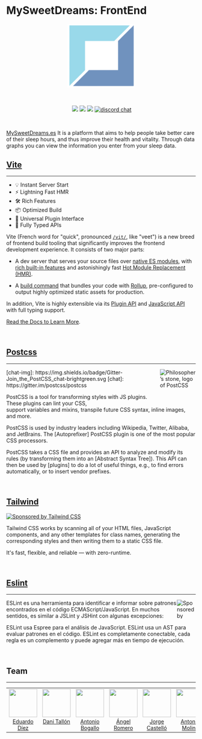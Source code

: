 # MySweetDreams: FrontEnd
<p align="center">
  <a href="https://mysweetdreams.es" target="_blank" rel="noopener noreferrer">
    <img width="180" src="./public/img/logo.png" alt="App logo">
  </a>
</p>
<br/>

<p align="center">
      <img src="https://img.shields.io/npm/v/npm?logo=npm" alt="">
      <img src="https://img.shields.io/npm/v/pnpm?label=pnpm&logo=pnpm">
      <img src="https://img.shields.io/badge/React-20232A?style=for-the-badge&logo=react&logoColor=61DAFB">
      <img src="https://img.shields.io/npm/v/tailwind?label=Tailwind&logo=Tailwind%20CSS&style=for-the-badge">
      <a href="https://chat.vitejs.dev"><img src="https://img.shields.io/badge/GIT-E44C30?style=for-the-badge&logo=git&logoColor=white" alt="discord chat"></a>
</p>
<br/>

[MySweetDreams.es](https://mysweetdreams.es/ "SweetDreams Homepage")
It is a platform that aims to help people take better care of their sleep hours, and thus improve their health and vitality.
Through data graphs you can view the information you enter from your sleep data.

## [Vite](https://github.com/vitejs)
----
- 💡 Instant Server Start
- ⚡️ Lightning Fast HMR
- 🛠️ Rich Features
- 📦 Optimized Build
- 🔩 Universal Plugin Interface
- 🔑 Fully Typed APIs

Vite (French word for "quick", pronounced [`/vit/`](https://cdn.jsdelivr.net/gh/vitejs/vite@main/docs/public/vite.mp3), like "veet") is a new breed of frontend build tooling that significantly improves the frontend development experience. It consists of two major parts:

- A dev server that serves your source files over [native ES modules](https://developer.mozilla.org/en-US/docs/Web/JavaScript/Guide/Modules), with [rich built-in features](https://vitejs.dev/guide/features.html) and astonishingly fast [Hot Module Replacement (HMR)](https://vitejs.dev/guide/features.html#hot-module-replacement).

- A [build command](https://vitejs.dev/guide/build.html) that bundles your code with [Rollup](https://rollupjs.org), pre-configured to output highly optimized static assets for production.

In addition, Vite is highly extensible via its [Plugin API](https://vitejs.dev/guide/api-plugin.html) and [JavaScript API](https://vitejs.dev/guide/api-javascript.html) with full typing support.

[Read the Docs to Learn More](https://vitejs.dev).

<br />

## [Postcss](https://github.com/postcss)
----
<a href="https://postcss.org/">
<img align="right" width="95" height="95"
    href="https://postcss.org/"
     alt="Philosopher’s stone, logo of PostCSS"
     src="https://postcss.org/logo.svg">
</a>
[chat-img]: https://img.shields.io/badge/Gitter-Join_the_PostCSS_chat-brightgreen.svg
[chat]:     https://gitter.im/postcss/postcss

PostCSS is a tool for transforming styles with JS plugins.
These plugins can lint your CSS, support variables and mixins,
transpile future CSS syntax, inline images, and more.

PostCSS is used by industry leaders including Wikipedia, Twitter, Alibaba,
and JetBrains. The [Autoprefixer] PostCSS plugin is one of the most popular
CSS processors.

PostCSS takes a CSS file and provides an API to analyze and modify its rules
(by transforming them into an [Abstract Syntax Tree]).
This API can then be used by [plugins] to do a lot of useful things,
e.g., to find errors automatically, or to insert vendor prefixes.

<br />

## [Tailwind](https://tailwindcss.com/docs/installation/using-postcss)

<a href="https://tailwindcss.com/">
  <img src="https://refactoringui.nyc3.cdn.digitaloceanspaces.com/tailwind-logo.svg"
       alt="Sponsored by Tailwind CSS" width="213" height="50">
</a>

Tailwind CSS works by scanning all of your HTML files, JavaScript components, and any other templates for class names, generating the corresponding styles and then writing them to a static CSS file.

It's fast, flexible, and reliable — with zero-runtime.

<br />

## [Eslint](https://github.com/eslint)
----
<a href="https://github.com/eslint/eslint">
  <img align="right" src="https://avatars.githubusercontent.com/u/6019716?s=64&v=4"
       alt="Sponsored by Tailwind CSS" width="50" height="50">
</a>
ESLint es una herramienta para identificar e informar sobre patrones encontrados en el código ECMAScript/JavaScript. En muchos sentidos, es similar a JSLint y JSHint con algunas excepciones:

ESLint usa Espree para el análisis de JavaScript.
ESLint usa un AST para evaluar patrones en el código.
ESLint es completamente conectable, cada regla es un complemento y puede agregar más en tiempo de ejecución.

<br />


## Team
---

<table><tbody><tr><td align="center" valign="top" width="11%">
  <a href="https://github.com/edm95">
    <img src="https://avatars.githubusercontent.com/u/114014548?v=4" width="75" height="75"><br />
    Eduardo Díez
  </a>
    </td><td align="center" valign="top" width="11%">
    <a href="https://github.com/NuberuSH">
    <img src="https://avatars.githubusercontent.com/u/45773746?v=4" width="75" height="75"><br />
    Dani Tallón
  </a>
    </td><td align="center" valign="top" width="11%">
  <a href="https://github.com/AntonioBogallo">
    <img src="https://avatars.githubusercontent.com/u/38227095?v=4" width="75" height="75"><br />
    Antonio Bogallo
  </a>
    </td><td align="center" valign="top" width="11%">

  <a href="https://github.com/angelrcd">
      <img src="https://avatars.githubusercontent.com/u/114014506?v=4" width="75" height="75"><br />
      Ángel Romero
  </a>
      </td><td align="center" valign="top" width="11%">
  <a href="https://github.com/angelrcd">
      <img src="https://avatars.githubusercontent.com/u/59933433?v=4" width="75" height="75"><br />
      Jorge Castelló
  </a>
        </td><td align="center" valign="top" width="11%">
  <a href="https://github.com/tmpmolina">
      <img src="https://avatars.githubusercontent.com/u/114014645?v=4" width="75" height="75"><br />
      Antonio Molina
  </a>
</td></tr></tbody></table>
